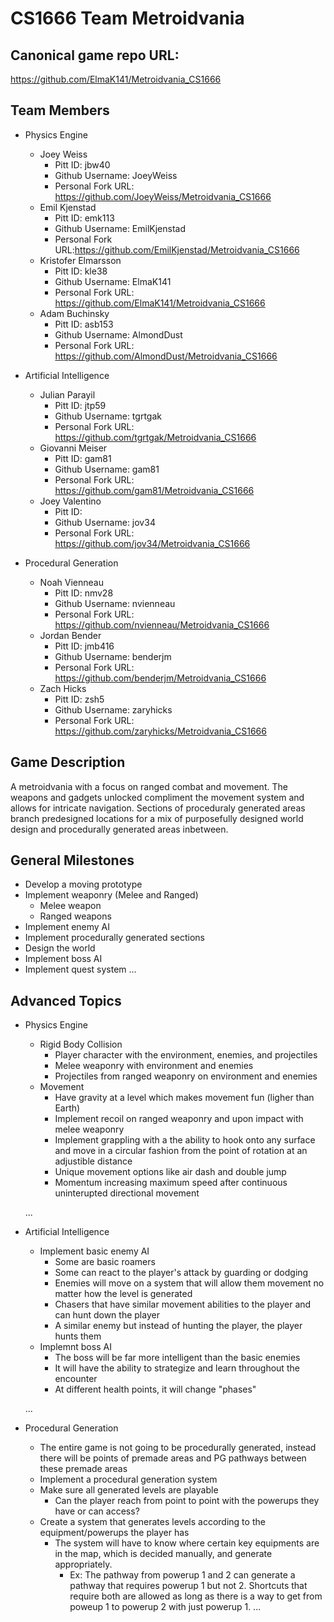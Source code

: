 # CS1666 Team Metroidvania

## Canonical game repo URL:

https://github.com/ElmaK141/Metroidvania_CS1666

## Team Members
* Physics Engine
	* Joey Weiss
		* Pitt ID: jbw40
		* Github Username: JoeyWeiss
		* Personal Fork URL: https://github.com/JoeyWeiss/Metroidvania_CS1666
	* Emil Kjenstad
		* Pitt ID: emk113
		* Github Username: EmilKjenstad
		* Personal Fork URL:https://github.com/EmilKjenstad/Metroidvania_CS1666
	* Kristofer Elmarsson
		* Pitt ID: kle38
		* Github Username: ElmaK141
		* Personal Fork URL: https://github.com/ElmaK141/Metroidvania_CS1666
	* Adam Buchinsky
		* Pitt ID: asb153
		* Github Username: AlmondDust
		* Personal Fork URL: https://github.com/AlmondDust/Metroidvania_CS1666
		
* Artificial Intelligence
	* Julian Parayil
		* Pitt ID: jtp59
		* Github Username: tgrtgak
		* Personal Fork URL: https://github.com/tgrtgak/Metroidvania_CS1666
	* Giovanni Meiser
		* Pitt ID: gam81
		* Github Username: gam81
		* Personal Fork URL: https://github.com/gam81/Metroidvania_CS1666
	* Joey Valentino
		* Pitt ID: 
		* Github Username: jov34
		* Personal Fork URL: https://github.com/jov34/Metroidvania_CS1666
		
* Procedural Generation
	* Noah Vienneau
		* Pitt ID: nmv28
		* Github Username: nvienneau
		* Personal Fork URL: https://github.com/nvienneau/Metroidvania_CS1666
	* Jordan Bender
		* Pitt ID: jmb416
		* Github Username: benderjm
		* Personal Fork URL: https://github.com/benderjm/Metroidvania_CS1666
	* Zach Hicks
		* Pitt ID: zsh5
		* Github Username: zaryhicks
		* Personal Fork URL: https://github.com/zaryhicks/Metroidvania_CS1666

## Game Description
A metroidvania with a focus on ranged combat and movement. The weapons and gadgets unlocked compliment the movement system and allows for intricate navigation. Sections of proceduraly generated areas branch predesigned locations for a mix of purposefully designed world design and procedurally generated areas inbetween. 

## General Milestones

* Develop a moving prototype
* Implement weaponry (Melee and Ranged)
	* Melee weapon
	* Ranged weapons
* Implement enemy AI
* Implement procedurally generated sections
* Design the world
* Implement boss AI
* Implement quest system
...

## Advanced Topics

* Physics Engine
	* Rigid Body Collision
		* Player character with the environment, enemies, and projectiles
		* Melee weaponry with environment and enemies
		* Projectiles from ranged weaponry on environment and enemies
	* Movement
		* Have gravity at a level which makes movement fun (ligher than Earth)
		* Implement recoil on ranged weaponry and upon impact with melee weaponry
		* Implement grappling with a the ability to hook onto any surface and move in a circular fashion from the point of rotation at an adjustible distance
		* Unique movement options like air dash and double jump
		* Momentum increasing maximum speed after continuous uninterupted directional movement
		
	...
* Artificial Intelligence
	* Implement basic enemy AI
		* Some are basic roamers
		* Some can react to the player's attack by guarding or dodging
		* Enemies will move on a system that will allow them movement no matter how the level is generated
		* Chasers that have similar movement abilities to the player and can hunt down the player 
		* A similar enemy but instead of hunting the player, the player hunts them
	* Implemnt boss AI
		* The boss will be far more intelligent than the basic enemies
		* It will have the ability to strategize and learn throughout the encounter
		* At different health points, it will change "phases"
		
	...
* Procedural Generation 
	* The entire game is not going to be procedurally generated, instead there will be points of premade areas and PG pathways between these premade areas
	* Implement a procedural generation system
	* Make sure all generated levels are playable
		* Can the player reach from point to point with the powerups they have or can access?
	* Create a system that generates levels according to the equipment/powerups the player has
		* The system will have to know where certain key equipments are in the map, which is decided manually, and generate appropriately. 
			* Ex: The pathway from powerup 1 and 2 can generate a pathway that requires powerup 1 but not 2. Shortcuts that require both are allowed as long as there is a way to get from poweup 1 to powerup 2 with just powerup 1.
	...
